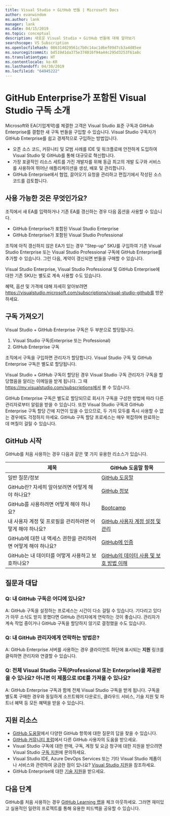 ```yaml
---
title: Visual Studio + GitHub 번들 | Microsoft Docs
author: evanwindom
ms.author: lank
manager: lank
ms.date: 04/15/2019
ms.topic: conceptual
description: 새로운 Visual Studio + GitHub 번들에 대해 알아보기
searchscope: VS Subscription
ms.openlocfilehash: 086314029561c7b0c14ac1d6ef09d7cb3a4d85ee
ms.sourcegitcommit: bd519d1da375e374016f94a44c295d3253f61a8c
ms.translationtype: HT
ms.contentlocale: ko-KR
ms.lasthandoff: 04/30/2019
ms.locfileid: "64945222"
---
```

# <a name="introducing-visual-studio-subscriptions-with-github-enterprise"></a>GitHub Enterprise가 포함된 Visual Studio 구독 소개  

Microsoft와 EA(기업계약)를 체결한 고객은 Visual Studio 표준 구독과 GitHub Enterprise를 결합한 새 구독 번들을 구입할 수 있습니다. Visual Studio 구독자가 GitHub Enterprise를 쉽고 경제적으로 구입하는 방법입니다. 

- 오픈 소스 코드, 커뮤니티 및 모범 사례를 IDE 및 워크플로에 안전하게 도입하여 Visual Studio 및 GitHub를 통해 대규모로 혁신합니다.
- 가장 포괄적인 리소스 세트를 가진 개발자를 위해 동급 최고의 개발 도구와 서비스를 사용하여 뛰어난 애플리케이션을 생성, 배포 및 관리합니다. 
- GitHub Enterprise에서 협업, 끌어오기 요청을 관리하고 편집기에서 작성된 소스 코드를 검토합니다. 

## <a name="whats-available"></a>사용 가능한 것은 무엇인가요? 

조직에서 새 EA를 입력하거나 기존 EA를 갱신하는 경우 다음 옵션을 사용할 수 있습니다.

- GitHub Enterprise가 포함된 Visual Studio Enterprise
- GitHub Enterprise가 포함된 Visual Studio Professional

조직에 아직 갱신하지 않은 EA가 있는 경우 "Step-up" SKU를 구입하여 기존 Visual Studio Enterprise 또는 Visual Studio Professional 구독에 GitHub Enterprise를 추가할 수 있습니다.  그런 다음, 계약이 갱신되면 번들을 구매할 수 있습니다.

Visual Studio Enterprise, Visual Studio Professional 및 GitHub Enterprise에 대한 기존 SKU는 별도로 계속 사용할 수도 있습니다. 

혜택, 옵션 및 가격에 대해 자세히 알아보려면 https://visualstudio.microsoft.com/subscriptions/visual-studio-github를 방문하세요. 

## <a name="getting-your-subscriptions"></a>구독 가져오기

Visual Studio + GitHub Enterprise 구독은 두 부분으로 할당됩니다.
1. Visual Studio 구독(Enterprise 또는 Professional)
2. GitHub Enterprise 구독

조직에서 구독을 구입하면 관리자가 할당합니다.  Visual Studio 구독 및 GitHub Enterprise 구독은 별도로 할당됩니다.  

Visual Studio + GitHub 구독이 할당된 경우 Visual Studio 구독 관리자가 구독을 할당했음을 알리는 이메일을 받게 됩니다.  그 때 https://my.visualstudio.com/subscriptions에서 볼 수 있습니다.  

GitHub Enterprise 구독은 별도로 할당되므로 회사가 구독을 구성한 방법에 따라 다른 관리자로부터 알림을 받을 수 있습니다.  또한 Visual Studio 구독과 GitHub Enterprise 구독 할당 간에 지연이 있을 수 있으므로, 두 가지 모두를 즉시 사용할 수 없는 경우에도 걱정하지 마세요.  GitHub 구독 할당 프로세스는 매우 복잡하며 완료하는 데 며칠이 걸릴 수 있습니다.  

## <a name="getting-started-with-github"></a>GitHub 시작

GitHub를 처음 사용하는 경우 다음과 같은 몇 가지 유용한 리소스가 있습니다.

| 제목                                  | GitHub 도움말 항목                                     |
|------------------------------------------|-------------------------------------------------------|
| 일반 질문/정보          | [GitHub 도움말](https://help.github.com/en)             |
| GitHub란?  자세히 알아보려면 어떻게 해야 하나요?  | [GitHub 정보](https://help.github.com/en/categories/about-github)                                       |
| GitHub를 사용하려면 어떻게 해야 하나요?     | [Bootcamp](https://help.github.com/en/categories/bootcamp)                                              |
| 내 사용자 계정 및 프로필을 관리하려면 어떻게 해야 하나요?       | [GitHub 사용자 계정 설정 및 관리](https://help.github.com/en/categories/setting-up-and-managing-your-github-user-account)    |
| GitHub에 대한 내 액세스 권한을 관리하려면 어떻게 해야 하나요?   | [GitHub에 인증](https://help.github.com/en/categories/authenticating-to-github)                           |
| GitHub는 내 데이터를 어떻게 사용하고 보호하나요? | [GitHub의 데이터 사용 및 보호 방법 이해](https://help.github.com/en/categories/understanding-how-github-uses-and-protects-your-data)|

## <a name="frequently-asked-questions"></a>질문과 대답

### <a name="q--where-is-my-github-subscription"></a>Q:  내 GitHub 구독은 어디에 있나요?

A:  GitHub 구독을 설정하는 프로세스는 시간이 다소 걸릴 수 있습니다.  기다리고 있다가 아무 소식도 받지 못했다면 GitHub 관리자에게 연락하는 것이 좋습니다.  관리자가 계속 작업 중이거나 GitHub 구독을 할당하지 않기로 결정했을 수도 있습니다. 

### <a name="q--how-do-i-reach-my-github-administrator"></a>Q:  내 GitHub 관리자에게 연락하는 방법은?

A:  GitHub Enterprise 서버를 사용하는 경우 클라이언트 하단에 표시되는 **지원** 링크를 클릭하면 관리자와 연결할 수 있습니다.

### <a name="q-do-i-get-the-full-visual-studio-subscription-professional-or-enterprise-or-do-i-just-get-the-ide-with-this-offering"></a>Q: 전체 Visual Studio 구독(Professional 또는 Enterprise)을 제공받을 수 있나요? 아니면 이 제품으로 IDE를 가져올 수 있나요?

A:  GitHub Enterprise 구독과 함께 전체 Visual Studio 구독을 받게 됩니다.  구독을 별도록 구매한 경우와 동일하게 소프트웨어 다운로드, 클라우드 서비스, 기술 지원 및 파트너 혜택 등 모든 혜택을 받을 수 있습니다.


## <a name="support-resources"></a>지원 리소스
-  [GitHub 도움말](https://help.github.com/en)에서 다양한 GitHub 항목에 대한 질문의 답을 찾을 수 있습니다.
-  [GitHub 커뮤니티 포럼](https://github.community/)에서 다른 GitHub 사용자의 도움을 받으세요.
-  Visual Studio 구독에 대한 판매, 구독, 계정 및 요금 청구에 대한 지원을 받으려면 Visual Studio [구독 지원](https://visualstudio.microsoft.com/subscriptions/support/)에 문의하세요.
-  Visual Studio IDE, Azure DevOps Services 또는 기타 Visual Studio 제품이나 서비스와 관련하여 궁금한 점이 있나요?  [Visual Studio 지원](https://visualstudio.microsoft.com/support/)을 참조하세요.
-  GitHub Enterprise에 대한 [기술 지원](https://support.microsoft.com/en-us/supportforbusiness/productselection?sapId=b77fe80f-5417-80bd-4b2a-275cf0018c24)을 받으세요.   


## <a name="next-steps"></a>다음 단계
GitHub를 처음 사용하는 경우 [GitHub Learning 랩](https://lab.github.com/)을 체크 아웃하세요. 그러면 재미있고 실용적인 일련의 프로젝트를 통해 유용한 피드백을 공유할 수 있습니다.